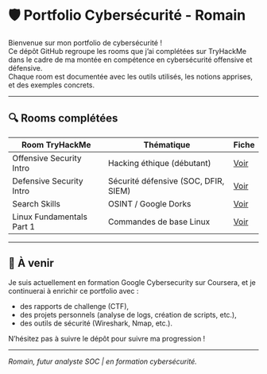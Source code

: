 # 🛡️ Portfolio Cybersécurité - Romain

Bienvenue sur mon portfolio de cybersécurité !  
Ce dépôt GitHub regroupe les rooms que j’ai complétées sur TryHackMe dans le cadre de ma montée en compétence en cybersécurité offensive et défensive.  
Chaque room est documentée avec les outils utilisés, les notions apprises, et des exemples concrets.

---

## 🔍 Rooms complétées

| Room TryHackMe | Thématique | Fiche |
|----------------|------------|-------|
| Offensive Security Intro | Hacking éthique (débutant) | [Voir](rooms/Offensive_Security_Intro.md) |
| Defensive Security Intro | Sécurité défensive (SOC, DFIR, SIEM) | [Voir](rooms/Defensive_Security_Intro.md) |
| Search Skills | OSINT / Google Dorks | [Voir](rooms/Search_Skills.md) |
| Linux Fundamentals Part 1 | Commandes de base Linux | [Voir](rooms/Linux_Fundamentals_Part1.md) |

---

## 🔧 À venir

Je suis actuellement en formation Google Cybersecurity sur Coursera, et je continuerai à enrichir ce portfolio avec :
- des rapports de challenge (CTF),
- des projets personnels (analyse de logs, création de scripts, etc.),
- des outils de sécurité (Wireshark, Nmap, etc.).

N’hésitez pas à suivre le dépôt pour suivre ma progression !

---

*Romain, futur analyste SOC | en formation cybersécurité.*
